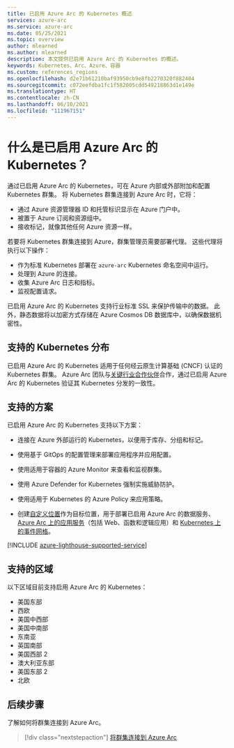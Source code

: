 ```yaml
---
title: 已启用 Azure Arc 的 Kubernetes 概述
services: azure-arc
ms.service: azure-arc
ms.date: 05/25/2021
ms.topic: overview
author: mlearned
ms.author: mlearned
description: 本文提供已启用 Azure Arc 的 Kubernetes 的概述。
keywords: Kubernetes、Arc、Azure、容器
ms.custom: references_regions
ms.openlocfilehash: d2e71b61210baf93950cb9e8fb2270320f882404
ms.sourcegitcommit: c072eefdba1fc1f582005cdd549218863d1e149e
ms.translationtype: HT
ms.contentlocale: zh-CN
ms.lasthandoff: 06/10/2021
ms.locfileid: "111967151"
---
```

# <a name="what-is-azure-arc-enabled-kubernetes"></a>什么是已启用 Azure Arc 的 Kubernetes？

通过已启用 Azure Arc 的 Kubernetes，可在 Azure 内部或外部附加和配置 Kubernetes 群集。 将 Kubernetes 群集连接到 Azure Arc 时，它将：
* 通过 Azure 资源管理器 ID 和托管标识显示在 Azure 门户中。 
* 被置于 Azure 订阅和资源组中。
* 接收标记，就像其他任何 Azure 资源一样。 

若要将 Kubernetes 群集连接到 Azure，群集管理员需要部署代理。 这些代理将执行以下操作：
* 作为标准 Kubernetes 部署在 `azure-arc` Kubernetes 命名空间中运行。
* 处理到 Azure 的连接。
* 收集 Azure Arc 日志和指标。
* 监视配置请求。 

已启用 Azure Arc 的 Kubernetes 支持行业标准 SSL 来保护传输中的数据。 此外，静态数据将以加密方式存储在 Azure Cosmos DB 数据库中，以确保数据机密性。

## <a name="supported-kubernetes-distributions"></a>支持的 Kubernetes 分布

已启用 Azure Arc 的 Kubernetes 适用于任何经云原生计算基础 (CNCF) 认证的 Kubernetes 群集。 Azure Arc 团队与[关键行业合作伙伴](./validation-program.md)合作，通过已启用 Azure Arc 的 Kubernetes 验证其 Kubernetes 分发的一致性。

## <a name="supported-scenarios"></a>支持的方案 

已启用 Azure Arc 的 Kubernetes 支持以下方案： 

* 连接在 Azure 外部运行的 Kubernetes，以便用于库存、分组和标记。

* 使用基于 GitOps 的配置管理来部署应用程序并应用配置。 

* 使用适用于容器的 Azure Monitor 来查看和监视群集。

* 使用 Azure Defender for Kubernetes 强制实施威胁防护。

* 使用适用于 Kubernetes 的 Azure Policy 来应用策略。

* 创建[自定义位置](./custom-locations.md)作为目标位置，用于部署已启用 Azure Arc 的数据服务、[Azure Arc 上的应用服务](../../app-service/overview-arc-integration.md)（包括 Web、函数和逻辑应用）和 [Kubernetes 上的事件网格](../../event-grid/kubernetes/overview.md)。

[!INCLUDE [azure-lighthouse-supported-service](../../../includes/azure-lighthouse-supported-service.md)]

## <a name="supported-regions"></a>支持的区域 

以下区域目前支持启用 Azure Arc 的 Kubernetes： 

* 美国东部
* 西欧
* 美国中西部
* 美国中南部
* 东南亚
* 英国南部
* 美国西部 2
* 澳大利亚东部
* 美国东部 2
* 北欧

## <a name="next-steps"></a>后续步骤

了解如何将群集连接到 Azure Arc。
> [!div class="nextstepaction"]
> [将群集连接到 Azure Arc](./quickstart-connect-cluster.md)